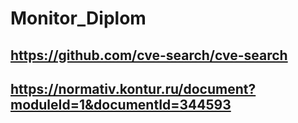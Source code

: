 # Monitor_Diplom
## https://github.com/cve-search/cve-search

## https://normativ.kontur.ru/document?moduleId=1&documentId=344593
